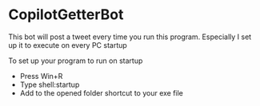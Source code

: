 # CopilotGetterBot
This bot will post a tweet every time you run this program. 
Especially I set up it to execute on every PC startup

To set up your program to run on startup
- Press Win+R
- Type shell:startup
- Add to the opened folder shortcut to your exe file
